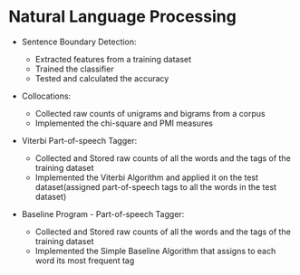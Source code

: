 # Natural Language Processing

* Sentence Boundary Detection: 
  * Extracted features from a training dataset 
  * Trained the classifier 
  * Tested and calculated the accuracy 

* Collocations: 
  * Collected raw counts of unigrams and bigrams from a corpus
  * Implemented the chi-square and PMI measures
  
* Viterbi Part-of-speech Tagger:
  * Collected and Stored raw counts of all the words and the tags of the training dataset
  * Implemented the Viterbi Algorithm and applied it on the test dataset(assigned part-of-speech tags to all the words in the test dataset)
  
* Baseline Program - Part-of-speech Tagger:
  * Collected and Stored raw counts of all the words and the tags of the training dataset
  * Implemented the Simple Baseline Algorithm that assigns to each word its most frequent tag
 
